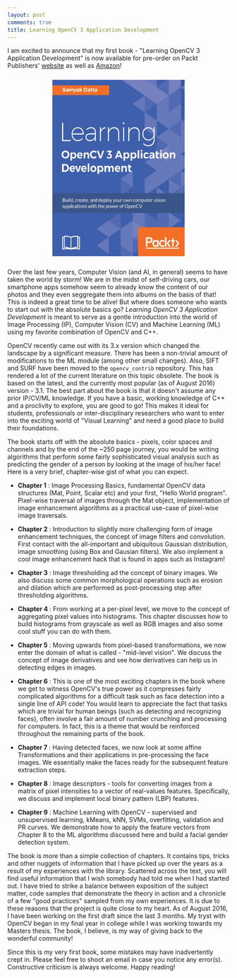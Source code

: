 ```yaml
---
layout: post
comments: true
title: Learning OpenCV 3 Application Development
---
```


I am excited to announce that my first book - "Learning OpenCV 3 Application Development" is now available for pre-order on Packt Publishers' [website](https://www.packtpub.com/application-development/learning-opencv-3-application-development) as well as [Amazon](https://www.amazon.in/Learning-OpenCV-Samyak-Datta-ebook/dp/B01IF8J2CK)!

<div style="text-align:center">
	<img style="padding:10px;" src="/image/learning_opencv3_cover.jpg" alt="Learning OpenCV 3 - Cover" width="300" height="400">
</div>

Over the last few years, Computer Vision (and AI, in general) seems to have taken the world by storm! We are in the midst of self-driving cars, our smartphone apps somehow seem to already know the content of our photos and they even seggregate them into albums on the basis of that! This is indeed a great time to be alive! But where does someone who wants to start out with the absolute basics go? *Learning OpenCV 3 Application Development* is meant to serve as a gentle introduction into the world of Image Processing (IP), Computer Vision (CV) and Machine Learning (ML) using my favorite combination of OpenCV and C++. 

OpenCV recently came out with its 3.x version which changed the landscape by a significant measure. There has been a non-trivial amount of modifications to the ML module (among other small changes). Also, SIFT and SURF have been moved to the `opencv_contrib` repository. This has rendered a lot of the current literature on this topic obsolete. The book is based on the latest, and the currently most popular (as of August 2016) version - 3.1. The best part about the book is that it doesn't assume any prior IP/CV/ML knowledge. If you have a basic, working knowledge of C++ and a proclivity to explore, you are good to go! This makes it ideal for students, professionals or inter-disciplinary researchers who want to enter into the exciting world of "Visual Learning" and need a good place to build their foundations.

The book starts off with the absolute basics - pixels, color spaces and channels and by the end of the ~250 page journey, you would be writing algorithms that perform some fairly sophisticated visual analysis such as predicting the gender of a person by looking at the image of his/her face! Here is a very brief, chapter-wise gist of what you can expect.

+ **Chapter 1** : Image Processing Basics, fundamental OpenCV data structures (Mat, Point, Scalar etc) and your first, "Hello World program". Pixel-wise traversal of images through the Mat object, implementation of image enhancement algorithms as a practical use-case of pixel-wise image traversals.

+ **Chapter 2** : Introduction to slightly more challenging form of image enhancement techniques, the concept of image filters and convolution. First contact with the all-important and ubiquitous Gaussian distribution, image smoothing (using Box and Gausian filters). We also implement a cool image enhancement hack that is found in apps such as Instagram!

+ **Chapter 3** : Image thresholding ad the concept of binary images. We also discuss some common morphological operations such as erosion and dilation which are performed as post-processing step after thresholding algorithms.

+ **Chapter 4** : From working at a per-pixel level, we move to the concept of aggregating pixel values into histograms. This chapter discusses how to build histograms from grayscale as well as RGB images and also some cool stuff you can do with them.

+ **Chapter 5** : Moving upwards from pixel-based transformations, we now enter the domain of what is called - "mid-level vision". We discuss the concept of image derivatives and see how derivatives can help us in detecting edges in images.

+ **Chapter 6** : This is one of the most exciting chapters in the book where we get to witness OpenCV's true power as it compresses fairly complicated algorithms for a difficult task such as face detection into a single line of API code! You would learn to appreciate the fact that tasks which are trivial for human beings (such as detecting and recognizing faces), often involve a fair amount of number crunching and processing for computers. In fact, this is a theme that would be reinforced throughout the remaining parts of the book.

+ **Chapter 7** : Having detected faces, we now look at some affine Transformations and their applications in pre-processing the face images. We essentially make the faces ready for the subsequent feature extraction steps.

+ **Chapter 8** : Image descriptors - tools for converting images from a matrix of pixel intensities to a vector of real-values features. Specifically, we discuss and implement local binary pattern (LBP) features.

+ **Chapter 9** : Machine Learning with OpenCV - supervised and unsupervised learning, kMeans, kNN, SVMs, overfitting, validation and PR curves. We demonstrate how to apply the feature vectors from Chapter 8 to the ML algorithms discussed here and build a facial gender detection system.

The book is more than a simple collection of chapters. It contains tips, tricks and other nuggets of information that I have picked up over the years as a result of my experiences with the library. Scattered across the text, you will find useful information that I wish somebody had told me when I had started out. I have tried to strike a balance between exposition of the subject matter, code samples that demonstrate the theory in action and a chronicle of a few "good practices" sampled from my own experiences. It is due to these reasons that the project is quite close to my heart. As of August 2016, I have been working on the first draft since the last 3 months. My tryst with OpenCV began in my final year in college while I was working towards my Masters thesis. The book, I believe, is my way of giving back to the wonderful community!

Since this is my very first book, some mistakes may have inadvertently crept in. Please feel free to shoot an email in case you notice any error(s). Constructive criticism is always welcome. Happy reading!

